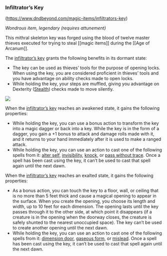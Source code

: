### Infiltrator’s Key
(https://www.dndbeyond.com/magic-items/infiltrators-key)

_Wondrous item, legendary (requires attunement)_

This mithral skeleton key was forged using the blood of twelve master thieves executed for trying to steal [[magic items]] during the [[Age of Arcanum]].

The [infiltrator’s key](https://www.dndbeyond.com/magic-items/infiltrators-key) grants the following benefits in its dormant state:

-   The key can be used as thieves’ tools for the purpose of opening locks. When using the key, you are considered proficient in thieves’ tools and you have advantage on ability checks made to open locks.
-   While holding the key, your steps are muffled, giving you advantage on Dexterity ([Stealth](https://www.dndbeyond.com/compendium/rules/basic-rules/using-ability-scores#Stealth)) checks made to move silently.

[![](https://media.dndbeyond.com/compendium-images/egtw/yDOyqyOocErRgYJK/06-10.png)](https://media.dndbeyond.com/compendium-images/egtw/yDOyqyOocErRgYJK/06-10.png)

When the [infiltrator’s key](https://www.dndbeyond.com/magic-items/infiltrators-key) reaches an awakened state, it gains the following properties:

-   While holding the key, you can use a bonus action to transform the key into a magic dagger or back into a key. While the key is in the form of a dagger, you gain a +1 bonus to attack and damage rolls made with it, and it returns to your hand immediately after it is used to make a ranged attack.
-   While holding the key, you can use an action to cast one of the following spells from it: [alter self](https://www.dndbeyond.com/spells/alter-self), [invisibility](https://www.dndbeyond.com/spells/invisibility), [knock](https://www.dndbeyond.com/spells/knock), or [pass without trace](https://www.dndbeyond.com/spells/pass-without-trace). Once a spell has been cast using the key, it can’t be used to cast that spell again until the next dawn.

When the [infiltrator’s key](https://www.dndbeyond.com/magic-items/infiltrators-key) reaches an exalted state, it gains the following properties:

-   As a bonus action, you can touch the key to a floor, wall, or ceiling that is no more than 5 feet thick and cause a magical opening to appear in the surface. When you create the opening, you choose its length and width, up to 10 feet for each dimension. The opening lasts until the key passes through it to the other side, at which point it disappears (if a creature is in the opening when the doorway closes, the creature is safely shunted to the nearest unoccupied space). The key can’t be used to create another opening until the next dawn.
-   While holding the key, you can use an action to cast one of the following spells from it: [dimension door](https://www.dndbeyond.com/spells/dimension-door), [gaseous form](https://www.dndbeyond.com/spells/gaseous-form), or [mislead](https://www.dndbeyond.com/spells/mislead). Once a spell has been cast using the key, it can’t be used to cast that spell again until the next dawn.
